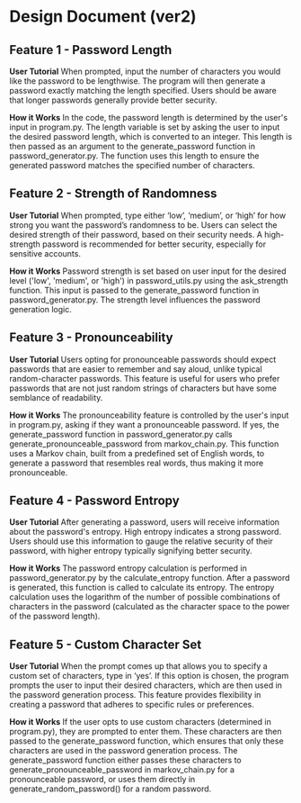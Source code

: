 # Design Document (ver2)

## Feature 1 - Password Length

**User Tutorial**
When prompted, input the number of characters you would like the password to be lengthwise. The program will then generate a password exactly matching the length specified. Users should be aware that longer passwords generally provide better security.

**How it Works**
In the code, the password length is determined by the user's input in program.py. The length variable is set by asking the user to input the desired password length, which is converted to an integer. This length is then passed as an argument to the generate_password function in password_generator.py. The function uses this length to ensure the generated password matches the specified number of characters.

## Feature 2 - Strength of Randomness

**User Tutorial**
When prompted, type either ‘low’, ‘medium’, or ‘high’ for how strong you want the password’s randomness to be. Users can select the desired strength of their password, based on their security needs. A high-strength password is recommended for better security, especially for sensitive accounts. 

**How it Works**
Password strength is set based on user input for the desired level ('low', 'medium', or 'high') in password_utils.py using the ask_strength function. This input is passed to the generate_password function in password_generator.py. The strength level influences the password generation logic.

## Feature 3 - Pronounceability

**User Tutorial**
Users opting for pronounceable passwords should expect passwords that are easier to remember and say aloud, unlike typical random-character passwords. This feature is useful for users who prefer passwords that are not just random strings of characters but have some semblance of readability.

**How it Works**
The pronounceability feature is controlled by the user's input in program.py, asking if they want a pronounceable password. If yes, the generate_password function in password_generator.py calls generate_pronounceable_password from markov_chain.py. This function uses a Markov chain, built from a predefined set of English words, to generate a password that resembles real words, thus making it more pronounceable.

## Feature 4 - Password Entropy

**User Tutorial**
After generating a password, users will receive information about the password's entropy. High entropy indicates a strong password. Users should use this information to gauge the relative security of their password, with higher entropy typically signifying better security.

**How it Works**
The password entropy calculation is performed in password_generator.py by the calculate_entropy function. After a password is generated, this function is called to calculate its entropy. The entropy calculation uses the logarithm of the number of possible combinations of characters in the password (calculated as the character space to the power of the password length).

## Feature 5 - Custom Character Set

**User Tutorial**
When the prompt comes up that allows you to specify a custom set of characters, type in ‘yes’. If this option is chosen, the program prompts the user to input their desired characters, which are then used in the password generation process. This feature provides flexibility in creating a password that adheres to specific rules or preferences.

**How it Works**
If the user opts to use custom characters (determined in program.py), they are prompted to enter them. These characters are then passed to the generate_password function, which ensures that only these characters are used in the password generation process. The generate_password function either passes these characters to generate_pronounceable_password in markov_chain.py for a pronounceable password, or uses them directly in generate_random_password() for a random password.
